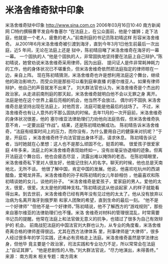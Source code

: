 # 米洛舍维奇狱中印象

米洛舍维奇狱中印象
http://www.sina.com.cn 2006年03月16日10:40 南方新闻网
□特约撰稿曹芊发自布鲁塞尔
“在法庭上，在公众面前，他是个雄狮；走下法庭，他就是一个老人，疲惫的老人。”前南刑庭的书记员陈初晴这样 形容米洛舍维奇。
从2001年6月米洛舍维奇被引渡到海牙，直到今年3月1日他生前最后一次出庭，近5
年间，无论在法庭上还是 狱中，陈初晴目睹了米洛舍维奇在海牙的一幕一幕。
一个固执的人
“他是个固执的人，非常固执地坚持要在法庭上自己辩护。”陈初晴说，她曾劝说米洛舍维奇采用律师，因为出庭、 提问证人是件非常耗神耗力的工作，他的身体状况已不堪重负，但米洛舍维奇依然把法庭指定的律师晾在一边，亲自上阵。
现在陈初晴猜测，米洛舍维奇也许是想利用法庭这个舞台，继续他的政治影响力，而受众则是那些可以看到庭审直播 的塞尔维亚人。如果有律师辩护，他自己的声音就发不出来了。
刘大群法官也认为，米洛舍维奇是个杰出的政治家。从走进前南刑庭的那天起，米洛舍维奇就明白他不会以无罪之身 离开。法庭是他在这个世界上最后亮相的机会，他当然不会放过。
偶尔的不固执
米洛舍维奇总是坚持出现在法庭上，对他而言，法庭可能是他最后的战场了。
不过，米洛舍维奇也有让人意外的不那么固执的时候。去年11月的一次开庭前，米洛舍维奇的身体状况很差，他的 塞尔维亚法律助理们力劝他向法庭告假，但米洛舍维奇执意不肯，一定要出庭“作战”。结果，还是陈初晴劝解成功。
陈初晴告诉米洛舍维奇，“法庭有结案时间上的压力，而你没有，为什么要用自己的健康来对抗呢？”于是，开庭后 ，米洛舍维奇终于向法官提出身体不适，请求休息。
陈初晴告诉记者，当时她就在心里想：这人也不是那么顽固不化，挺乖的嘛。
很爱孩子很爱家庭
4年多来，法庭上的米洛舍维奇表现始终如一，没有丝毫妥协退缩的迹象。但离开法庭这个舞台后，他也会疲态尽显 ，流露出难以掩饰的老态。
在陈初晴眼里，米洛舍维奇私下里对人很友好，他能记住别人的名字。聊天的时候，他也总是天南地北，无所不谈。 他很了解中国，肯定中国的发展。他说，他喜欢吃杭州的西湖醋鱼，爱喝龙井茶。米洛舍维奇的孙子和陈初晴的女儿年龄相仿 ，他最喜欢和陈初晴谈她的女儿，谈他的孙子。
“米洛舍维奇是爱孩子，爱家庭的男人。爱他的太太，很爱，很爱。太太是他的精神支柱。”陈初晴说这从他谈起家 人的样子就能看得出来。到去世前，米洛舍维奇已经有两年没有见过他的太太了。他从没有放弃以治病为名离开海牙到俄罗斯 和家人团聚的希望，直到生命的最后一刻。
“他不是一个好律师”
“但他不是一个好律师，”陈初晴说，他不了解西方的“游戏规则”，那些来自塞尔维亚的法律助理们也不懂。米洛 舍维奇对材料的管理很混乱，时常需要书记员的提醒。他常在法庭上和法官做无意义的抗争，也错过了很多为自己有效辩护的 机会。
前南战犯法庭的中国法官刘大群也认为，从专业的角度看，米洛舍维奇离合格的律师差得很远。尤其在西方法律体系 里，刑事律师是“大律师”，很多人经过很多年的学习实践，还未必有资格走上法庭。米洛舍维奇虽然是学法律出身，但他毕 竟主要是个政治家，司法实践和专业功力不足，所以常常会在法庭上“自证其罪”。
“他是悲剧性的人物。”刘大群法官说，“尽力地演出，未得善终。” 来源：
南方周末
相关专题：南方周末 

